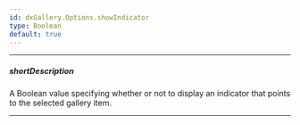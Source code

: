 ```yaml
---
id: dxGallery.Options.showIndicator
type: Boolean
default: true
---
```

---
##### shortDescription
A Boolean value specifying whether or not to display an indicator that points to the selected gallery item.

---
